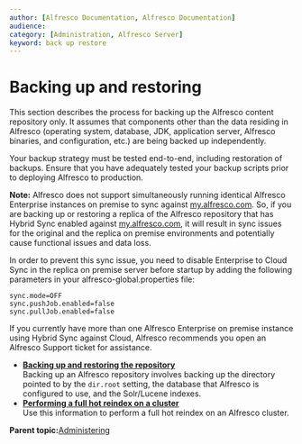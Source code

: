 ```yaml
---
author: [Alfresco Documentation, Alfresco Documentation]
audience: 
category: [Administration, Alfresco Server]
keyword: back up restore
---
```


# Backing up and restoring

This section describes the process for backing up the Alfresco content repository only. It assumes that components other than the data residing in Alfresco \(operating system, database, JDK, application server, Alfresco binaries, and configuration, etc.\) are being backed up independently.

Your backup strategy must be tested end-to-end, including restoration of backups. Ensure that you have adequately tested your backup scripts prior to deploying Alfresco to production.

**Note:** Alfresco does not support simultaneously running identical Alfresco Enterprise instances on premise to sync against [my.alfresco.com](https://my.alfresco.com/share/). So, if you are backing up or restoring a replica of the Alfresco repository that has Hybrid Sync enabled against [my.alfresco.com](https://my.alfresco.com/share/), it will result in sync issues for the original and the replica on premise environments and potentially cause functional issues and data loss.

In order to prevent this sync issue, you need to disable Enterprise to Cloud Sync in the replica on premise server before startup by adding the following parameters in your alfresco-global.properties file:

```
sync.mode=OFF
sync.pushJob.enabled=false
sync.pullJob.enabled=false
```

If you currently have more than one Alfresco Enterprise on premise instance using Hybrid Sync against Cloud, Alfresco recommends you open an Alfresco Support ticket for assistance.

-   **[Backing up and restoring the repository](../concepts/backup-intro.md)**  
Backing up an Alfresco repository involves backing up the directory pointed to by the `dir.root` setting, the database that Alfresco is configured to use, and the Solr/Lucene indexes.
-   **[Performing a full hot reindex on a cluster](../tasks/hot-reindex.md)**  
Use this information to perform a full hot reindex on an Alfresco cluster.

**Parent topic:**[Administering](../concepts/ch-administering.md)

